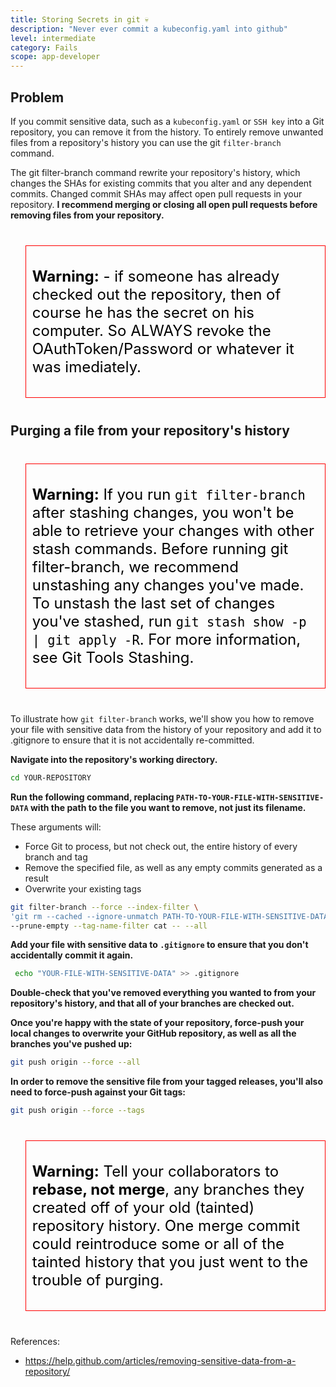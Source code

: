 ```yaml
---
title: Storing Secrets in git 💀
description: "Never ever commit a kubeconfig.yaml into github"
level: intermediate
category: Fails
scope: app-developer
---
```




## Problem
If you commit sensitive data, such as a `kubeconfig.yaml` or `SSH key` into a Git repository, you can remove it from 
the history. To entirely remove unwanted files from a repository's history you can use the git `filter-branch` command.

The git filter-branch command rewrite your repository's history, which changes the SHAs for 
existing commits that you alter and any dependent commits. Changed commit SHAs may affect open pull requests 
in your repository. **I recommend merging or closing all open pull requests before removing files from your repository.** 

> **Warning:** - if someone has already checked out the repository, then of course he has the secret on his computer. So ALWAYS revoke the OAuthToken/Password or whatever it was imediately.


## Purging a file from your repository's history

> **Warning:** If you run `git filter-branch` after stashing changes, you won't be able to retrieve your changes with other 
stash commands. Before running git filter-branch, we recommend unstashing any changes you've made. To unstash the 
last set of changes you've stashed, run `git stash show -p | git apply -R`. For more information, see Git Tools Stashing.


To illustrate how `git filter-branch` works, we'll show you how to remove your file with sensitive data from the 
history of your repository and add it to .gitignore to ensure that it is not accidentally re-committed.

**Navigate into the repository's working directory.**

```bash
cd YOUR-REPOSITORY
```

**Run the following command, replacing `PATH-TO-YOUR-FILE-WITH-SENSITIVE-DATA` with the path to the file you want to remove, 
not just its filename.**

These arguments will:
* Force Git to process, but not check out, the entire history of every branch and tag
* Remove the specified file, as well as any empty commits generated as a result
* Overwrite your existing tags

```bash
git filter-branch --force --index-filter \
'git rm --cached --ignore-unmatch PATH-TO-YOUR-FILE-WITH-SENSITIVE-DATA' \
--prune-empty --tag-name-filter cat -- --all

```

**Add your file with sensitive data to `.gitignore` to ensure that you don't accidentally commit it again.**
```bash
 echo "YOUR-FILE-WITH-SENSITIVE-DATA" >> .gitignore
```

**Double-check that you've removed everything you wanted to from your repository's history, and that all of your 
branches are checked out.**

**Once you're happy with the state of your repository, force-push your local changes to overwrite your GitHub repository, 
as well as all the branches you've pushed up:**

```bash
git push origin --force --all
```

**In order to remove the sensitive file from your tagged releases, you'll also need to force-push against your Git tags:**
```bash
git push origin --force --tags
```

> **Warning:** Tell your collaborators to **rebase, not merge**, any branches they created off of your old (tainted) repository history. 
One merge commit could reintroduce some or all of the tainted history that you just went to the trouble of purging.


References:

 - https://help.github.com/articles/removing-sensitive-data-from-a-repository/
 
<style>
blockquote {
 border:1px solid red;
 padding:10px;
 margin-top:40px;
 margin-bottom:40px;
}
blockquote p {
    font-size: 1.5rem;
    color: black;
}
</style>

